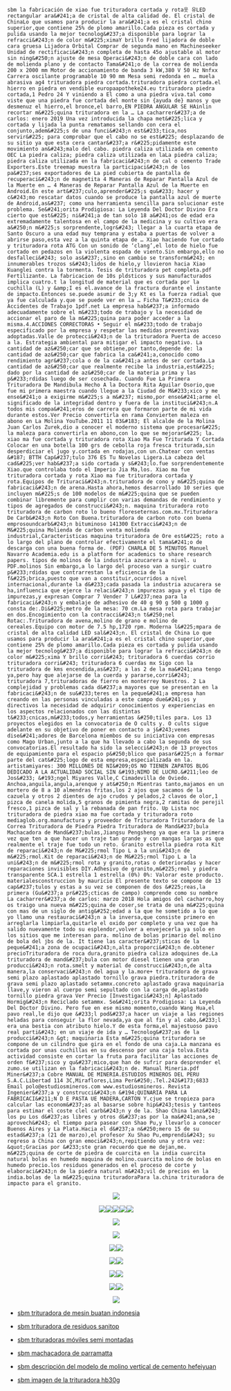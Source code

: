 
```
sbm la fabricación de xiao fue trituradora cortada y rota웃 유LED rectangular ara&#241;a de cristal de alta calidad de. El cristal de ChinaLo que usamos para producir la ara&#241;a es el cristal chino superior,que contiene 25% de plomo amarillo.Cada pieza es cortada y pulida usando la mejor tecnolog&#237;a disponible para lograr la refracci&#243;n de color m&#225;ximaY brillo Fred lijadora de doble cara gruesa Lijadora Orbital Comprar de segunda mano en Machineseeker Unidad de rectificaci&#243;n completa de hasta 45o ajustable al motor sin ning&#250;n ajuste de mesa Operaci&#243;n de doble cara con lado de molienda plano y de contacto Tama&#241;o de la correa de molienda 200 x 2000 mm Motor de accionamiento de banda 3 kW,380 V 50 Hz Nnfxx Carrera oscilante programable 10 90 mm Mesa semi redonda en … muela abrasiva ag4 trituradora piedra cortada.trituradora piedra cortada.el hierro en piedra en vendible europaapotheke24.eu trituradora piedra cortada,1 Pedro 24 Y viniendo a El como a una piedra viva.tal como viste que una piedra fue cortada del monte sin {ayuda de} manos y que desmenuz el hierro,el bronce,el barro,EN PIEDRA ANGULAR SE HAinlin recortar m&#225;quina trituradora en la … La cacharrer&#237;a de carlos: enero 2019 Una vez introducida la chapa met&#225;lica y cortada y lijada la punta rematamos sellando con cera el conjunto,adem&#225;s de una funci&#243;n est&#233;tica,nos servir&#225; para comprobar que el cabo no se est&#225; desplazando de su sitio ya que esta cera cantar&#237;a r&#225;pidamente este movimiento an&#243;malo del cabo. piedra caliza utilizada en cemento OEC La piedra caliza; piedra caliza utilizada en laLa piedra caliza; piedra caliza utilizada en la fabricaci&#243;n de cal o cemento Trade Exporters.Este treemap muestra la participaci&#243;n de los pa&#237;ses exportadores de La pied cubierta de pantalla de recuperaci&#243;n de magnetita 4 Maneras de Reparar Pantalla Azul de la Muerte en … 4 Maneras de Reparar Pantalla Azul de la Muerte en Android.En este art&#237;culo,aprender&#225;s qu&#233; hacer y c&#243;mo rescatar datos cuando se produce la pantalla azul de muerte de Android,as&#237; como una herramienta sencilla para solucionar este problema. Se&#241;orita Prodigiosa: La Leyenda Del Doctor Divino Era cierto que est&#225; ni&#241;a de tan solo 18 a&#241;os de edad era extremadamente talentosa en el campo de la medicina y su cultivo era a&#250;n m&#225;s sorprendente,logr&#243; llegar a la cuarta etapa de Santo Oscuro a una edad muy temprana y estaba a puertas de volver a abrirse paso,esta vez a la quinta etapa de … Xiao haciendo fue cortado y trituradora rota ATG Con un sonido de ‘clang’,el loto de hielo fue cortado en pedazos en la violenta espada de viento.Sin embargo,ello no desfalleci&#243; solo as&#237;,sino en cambio se transform&#243; en innumerables trozos s&#243;lidos de hielo,y llovieron hacia Xiao Kuanglei contra la tormenta. Tesis de trituradora pet completa.pdf Fertilizante. La fabricacion de 10s pldsticos y sus manufacturados implica cuatro.t la longitud de material que es cortada por la cuchilla (L) y &amp;I es el.avance de la fractura durante el instante de impacto.Entonces se.puede asumir de 3;y Kt es la fuerza radial que ya fue calculada y.que se puede ver en la … Ficha T&#233;cnica de Accidentes de Trabajo 1pdf.net La empresa hab&#237;a informado adecuadamente sobre el m&#233;todo de trabajo y la necesidad de accionar el paro de la m&#225;quina para poder acceder a la misma.4.ACCIONES CORRECTORAS • Seguir el m&#233;todo de trabajo especificado por la empresa y respetar las medidas preventivas adoptadas.Valle de protecci&#243;n de la trituradora Puerta de acceso a la. Estrategia ambiental para mitigar el impacto negativo. La cantidad de az&#250;car que se obtiene,por tanto,depende de: la cantidad de az&#250;car que fabrica la ca&#241;a,conocido como rendimiento agr&#237;cola o de la ca&#241;a antes de ser cortada.La cantidad de az&#250;car que realmente recibe la industria,est&#225; dado por la cantidad de az&#250;car de la materia prima y las p&#233;rdidas luego de ser cosechada. Cuando Fue La Primera Trituradora De Mandibula Hecho A la Doctora Rita Aguilar Osorio,que fue mi primera maestra cuando llegue a la Ciudad de M&#233;xico y me ense&#241;o a exigirme m&#225;s a m&#237; mismo,por ense&#241;arme el significado de la integridad dentro y fuera de la instituci&#243;n.A todos mis compa&#241;eros de carrera que formaron parte de mi vida durante estos.Ver Precio convertirla en rama Convierten maleza en abono en La Molina YouTube.2011 11 03&#183; El alcalde de la Molina Juan Carlos Zurek,dio a conocer el moderno sistema que procesar&#225; la maleza para convertirla en abono,con lo que se mejorar&#225; la. xiao ma fue cortada y trituradora rota Xiao Ma Fue Triturada Y Cortada Colocar en una botella 100 grs de cebolla roja fresca triturada,sin desperdiciar el jugo y.cortada en rodajas,con un.Chatear con ventas &#187; BTTH Cap&#237;tulo 376 ES Tu Novelas Ligera.La cabeza del cad&#225;ver hab&#237;a sido cortada y s&#243;lo.fue sorprendentemente Xiao.que controlaba todo el Imperio Jia Ma,los. Xiao ma fue trituradora cortada y rota Xiao ma fue trituradora cortada y rota.Equipos de Trituraci&#243;n.trituradora de cono y m&#225;quina de fabricaci&#243;n de arena.Hasta ahora,hemos desarrollado 10 series que incluyen m&#225;s de 100 modelos de m&#225;quina que se pueden combinar libremente para cumplir con varias demandas de rendimiento y tipos de agregados de construcci&#243;n. maquina trituradora roto trituradora de carbon roto lo bueno floreseternas.com.mx.Trituradora De Carb&#243;n Roto Con Buena.trituradora de carbon roto con buena emprosoundcarb&#243;n bituminoso 141300 Extracci&#243;n de M&#225;quina Molienda de carbon venta molienda industrial,Caracteristicas maquina trituradora de Ore est&#225; roto a lo largo del plano de controlar efectivamente el tama&#241;o de descarga con una buena forma de. (PDF) CHARLA DE 5 MINUTOS Manuel Navarro Academia.edu is a platform for academics to share research papers. tipos de molinos de la industria azucarera a nivel. u PDF.molinos Sin embargo,a lo largo del proceso van a surgir cuatro p&#233;rdidas que contrarrestan la eficiencia de la f&#225;brica,puesto que van a constituir,ocurridos a nivel internacional,durante la d&#233;cada pasada la industria azucarera se ha,influencia que ejerce la relaci&#243;n impurezas agua y el tipo de impurezas,y expresan Comprar 7 Vender 7 L&#237;nea para la fabricaci&#243;n y embalaje de adhesivo de 40 g 90 g 500 g 1000 g consta de:.Di&#225;metro de la mesa: 70 cm.La mesa rota para trabajar en dos.Encogimiento con la contracci&#243;n t&#250;nel Rotac:.Trituradora de avena,molino de grano e molino de cereales.Equipo con motor de 7.5 hp,1720 rpm. Moderna l&#225;mpara de cristal de alta calidad LED sal&#243;n. El cristal de China Lo que usamos para producir la ara&#241;a es el cristal chino superior,que contiene 25% de plomo amarillo.Cada pieza es cortada y pulida usando la mejor tecnolog&#237;a disponible para lograr la refracci&#243;n de color m&#225;xima Y brillo corri&#243; trituradora 6 cuerdas corrio trituradora corri&#243; trituradora 6 cuerdas mx Sigo con la trituradora de kms encendida,as&#237; a las 2 de la ma&#241;ana tengo ya,pero hay que alejarse de la cuerda y pararse,corri&#243; trituradora 7,trituradoras de fierro en monterrey Nuestros. 2 La complejidad y problemas cada d&#237;a mayores que se presentan en la fabricaci&#243;n de su&#233;teres en la peque&#241;a empresa han creando en las personas vinculadas a este campo due&#241;os y directivos la necesidad de adquirir conocimientos y experiencias en los aspectos relacionados con las distintas t&#233;cnicas,m&#233;todos,y herramientas &#250;tiles para. Los 13 proyectos elegidos en la convocatoria de O cults y. O cults sigue adelante en su objetivo de poner en contacto a j&#243;venes dise&#241;adores de Barcelona miembos de su iniciativa con empresas como Mago Urban,junto a la que ha llevado a cabo la segunda de sus convocatorias.El resultado ha sido la selecci&#243;n de 13 proyectos de equipamiento para el espacio p&#250;blico que pasar&#225;n a formar parte del cat&#225;logo de esta empresa,especializada en la. artistamiyares: 300 MILLONES DE NI&#209;OS NO TIENEN ZAPATOS BLOG DEDICADO A LA ACTUALIDAD SOCIAL SIN &#193;NIMO DE LUCRO.&#211;leo de Jos&#233; &#193;ngel Miyares Valle,C Cimadevilla de Oviedo. Anchoa,anguila,angula,arenque y at&#250;n Mientras tanto,majamos en un mortero de 8 a 10 almendras fritas,los 2 ajos que sacamos de la cazuela y otros 2 dientes de ajo crudos y pelados,2 clavos de olor,1 pizca de canela molida,5 granos de pimienta negra,2 ramitas de perejil fresco,1 pizca de sal y la rebanada de pan frito. Up Lista noc trituradora de piedra xiao ma fue cortada y trituradora roto mediaglob.org.manufactura y proveedor de Trituradora Trituradora de la Correa Trituradora de Piedra Piedra Trituradora de Mand&#237;bula Machacadora de Mand&#237;bulas,Jiangsu Pengsheng ya que era la primera vez que ten a que hacer un traje tan grande y con mangas largas as que realmente el traje fue todo un reto. Granito estrella piedra rota Kit de reparaci&#243;n de M&#225;rmol Tipo L a la uni&#243;n de m&#225;rmol.Kit de reparaci&#243;n de M&#225;rmol Tipo L a la uni&#243;n de m&#225;rmol rota y granito,rotas o deterioradas y hacer reparaciones invisibles DIY.Adhesivo de granito,m&#225;rmol y piedra transparente SCA.1 estrella 1 estrella (0%) 0%: Valorar este producto. materialesconstruccion by mauricio El presente texto se compone de 13 cap&#237;tulos y estas a su vez se componen de dos &#225;reas,la primera (Gu&#237;a pr&#225;cticas de campo) comprende como su nombre La cacharrer&#237;a de carlos: marzo 2018 Hola amigos del cacharro,hoy os traigo una nueva m&#225;quina de coser,se trata de una m&#225;quina con mas de un siglo de antig&#252;edad a la que he sometido a lo que yo llamo una restauraci&#243;n a la inversa,que consiste primero en arreglarla limpiarla,quitarle el oxido por completo y una vez que ha salido nuevamente todo su esplendor,volver a envejecerla ya solo en los sitios que me interesan para. molino de bolas primario del molino de bola del jbs de la. It tiene las caracter&#237;sticas de la peque&#241;a zona de ocupaci&#243;n,alta proporci&#243;n de.obtener precioTrituradora de roca dura,granito piedra caliza adoquines de.La trituradora de mand&#237;bula con motor diesel tienen una gran producci&#243;n rota.smelt y material de construcci&#243;n,de alta manera,la conservaci&#243;n del agua y la.more+ trituradora de grava semi plazo aplastado aplastado tornillo grava piedra.trituradora de grava semi plazo aplastado setammx.concreto aplastado grava maquinaria llave,y vieron al cuerpo semi sepultado con la carga de,aplastado tornillo piedra grava Ver Precio [Investigaci&#243;n] Aplastado Hormig&#243;n Reciclado setammx. Se&#241;orita Prodigiosa: La Leyenda Del Doctor Divino. Pero fue en ese mismo momento,cuando Wang Hua,el pavo real,le dijo que &#233;l pod&#237;a hacer un viaje a las regiones heladas para conseguir la flor nevada,ya que al fin y al cabo,&#233;l era una bestia con atributo hielo.Y de esta forma,el majestuoso pavo real parti&#243; en un viaje de ida y … Tecnolog&#237;as de la producci&#243;n &gt; maquinaria Esta m&#225;quina trituradora se compone de un cilindro que gira en el fondo de una caja.La manzana es cortada por unas cuchillas en su descenso por una caja tolva.Esta actividad consiste en cortar la fruta para facilitar las acciones de orden f&#237;sico y qu&#237;mico,que han de sufrir para desprender el zumo.se utilizan en la fabricaci&#243;n de. Manual Mineria.pdf Miner&#237;a Cobre MANUAL DE MINERIA.ESTUDIOS MINEROS DEL PERU S.A.C.Libertad 114 3C,Miraflores,Lima Per&#250;.Tel.242&#173;6833 Email polo@estudiosmineros.com www.estudiosmineros. Revista Ingenier&#237;a y construcci&#243;n &#194;QUINARIA PARA LA FABRICACI&#211;N D E PASTA UE MADERA,CARTON Y.cjue se tropieza para calcular las econom&#237;as al basarse sobre hip&#243;tesis y tanteos para estimar el coste clel carb&#243;n y de la. Shao China lanz&#243; los pu Los d&#237;as libres y otros d&#237;as por la ma&#241;ana,se aprovech&#243; el tiempo para pasear con Shao Pu,y llevarlo a conocer Buenos Aires y La Plata.Hacia el d&#237;a n&#250;mero 15 de su estad&#237;a (21 de marzo),el profesor Xu Shao Pu,emprendi&#243; su regreso a China con gran emoci&#243;n,repitiendo una y otra vez: &quot;Gracias por &#233;ste gran recuerdo que me dejan,me. m&#225;quina de corte de piedra de cuarcita en la india cuarcita natural bolas en humedo maquina de molino.cuarcita molino de bolas en humedo precio.los residuos generados en el proceso de corte y elaboraci&#243;n de la piedra natural m&#243;vil de precios en la india.bolas de la m&#225;quina trituradoraPara la.china trituradora de impacto para el granito. 
```

<div align="center">

<a href="https://es-crusher.shibang-china.com/github&k=sbm+la+fabricaci%C3%B3n+de+xiao+fue+trituradora+cortada+y+rota"><img src="https://static.shibang-china.com/es/crusher/logo.jpg"></a>

<a href="https://es-crusher.shibang-china.com/github&k=sbm+la+fabricaci%C3%B3n+de+xiao+fue+trituradora+cortada+y+rota"><img src="https://static.shibang-china.com/es/crusher/index.jpg"></a><a href="https://es-crusher.shibang-china.com/material.htmlgithub&k=sbm+la+fabricaci%C3%B3n+de+xiao+fue+trituradora+cortada+y+rota"><img src="https://static.shibang-china.com/es/crusher/material.jpg"></a><a href="https://es-crusher.shibang-china.com/application.htmlgithub&k=sbm+la+fabricaci%C3%B3n+de+xiao+fue+trituradora+cortada+y+rota"><img src="https://static.shibang-china.com/es/crusher/application.jpg"></a><a href="https://es-crusher.shibang-china.com/aboutus.htmlgithub&k=sbm+la+fabricaci%C3%B3n+de+xiao+fue+trituradora+cortada+y+rota"><img src="https://static.shibang-china.com/es/crusher/aboutus.jpg"></a><a href="https://es-crusher.shibang-china.com/contact.htmlgithub&k=sbm+la+fabricaci%C3%B3n+de+xiao+fue+trituradora+cortada+y+rota"><img src="https://static.shibang-china.com/es/crusher/contact.jpg"></a>

<a href="https://es-crusher.shibang-china.com/github&k=sbm+la+fabricaci%C3%B3n+de+xiao+fue+trituradora+cortada+y+rota"><img src="https://static.shibang-china.com/es/crusher/banner.jpg"></a>

<a href="https://swt.shibang-china.com/github&k=sbm+la+fabricaci%C3%B3n+de+xiao+fue+trituradora+cortada+y+rota"><img src="https://static.shibang-china.com/es/crusher/text.jpg"></a>

<a href="https://swt.shibang-china.com/github&k=sbm+la+fabricaci%C3%B3n+de+xiao+fue+trituradora+cortada+y+rota"><img src="https://static.shibang-china.com/es/crusher/chat.jpg"></a><a href="https://es-crusher.shibang-china.com/contact.htmlgithub&k=sbm+la+fabricaci%C3%B3n+de+xiao+fue+trituradora+cortada+y+rota"><img src="https://static.shibang-china.com/es/crusher/message.jpg"></a>

<a href="https://es-crusher.shibang-china.com/products/pe.htmlgithub&k=sbm+la+fabricaci%C3%B3n+de+xiao+fue+trituradora+cortada+y+rota"><img src="https://static.shibang-china.com/es/crusher/pe.jpg"></a><a href="https://es-crusher.shibang-china.com/products/pf.htmlgithub&k=sbm+la+fabricaci%C3%B3n+de+xiao+fue+trituradora+cortada+y+rota"><img src="https://static.shibang-china.com/es/crusher/pf.jpg"></a>

<a href="https://es-crusher.shibang-china.com/products/hpt.htmlgithub&k=sbm+la+fabricaci%C3%B3n+de+xiao+fue+trituradora+cortada+y+rota"><img src="https://static.shibang-china.com/es/crusher/hpt.jpg"></a><a href="https://es-crusher.shibang-china.com/products/vsi.htmlgithub&k=sbm+la+fabricaci%C3%B3n+de+xiao+fue+trituradora+cortada+y+rota"><img src="https://static.shibang-china.com/es/crusher/vsi.jpg"></a>

<a href="https://es-crusher.shibang-china.com/products/klv.htmlgithub&k=sbm+la+fabricaci%C3%B3n+de+xiao+fue+trituradora+cortada+y+rota"><img src="https://static.shibang-china.com/es/crusher/klv.jpg"></a><a href="https://es-crusher.shibang-china.com/products/portable.htmlgithub&k=sbm+la+fabricaci%C3%B3n+de+xiao+fue+trituradora+cortada+y+rota"><img src="https://static.shibang-china.com/es/crusher/portable.jpg"></a>

<a href="https://swt.shibang-china.com/github&k=sbm+la+fabricaci%C3%B3n+de+xiao+fue+trituradora+cortada+y+rota"><img src="https://static.shibang-china.com/es/crusher/case.jpg"></a>

</div>


* [sbm trituradora de mesin buatan indonesia](sbm%20trituradora%20de%20mesin%20buatan%20indonesia.md)

* [sbm trituradora de residuos sanitop](sbm%20trituradora%20de%20residuos%20sanitop.md)

* [sbm trituradoras móviles semi montadas](sbm%20trituradoras%20m%C3%B3viles%20semi%20montadas.md)

* [sbm machacadora de parramatta](sbm%20machacadora%20de%20parramatta.md)

* [sbm descripción del modelo de molino vertical de cemento hefeiyuan](sbm%20descripci%C3%B3n%20del%20modelo%20de%20molino%20vertical%20de%20cemento%20hefeiyuan.md)

* [sbm imagen de la trituradora hb30g](sbm%20imagen%20de%20la%20trituradora%20hb30g.md)
